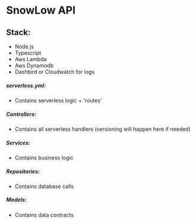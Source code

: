 # SnowLow API

## Stack:
* Node.js
* Typescript
* Aws Lambda
* Aws Dynamodb
* Dashbird or Cloudwatch for logs

##### serverless.yml:
* Contains serverless logic + 'routes'

##### Controllers:
* Contains all serverless handlers (versioning will happen here if needed)

##### Services:
* Contains business logic

##### Repositories:
* Contains database calls

##### Models:
* Contains data contracts